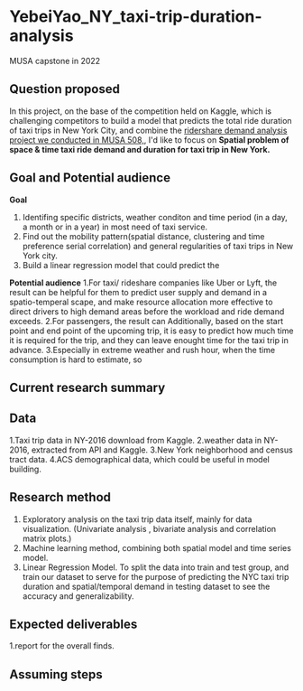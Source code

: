 # YebeiYao_NY_taxi-trip-duration-analysis
MUSA capstone in 2022 

## Question proposed
In this project, on the base of the competition held on Kaggle, which is challenging competitors to build a model that predicts the total ride duration of taxi trips in New York City, and combine the [ridershare demand analysis project we conducted in MUSA 508,](https://urbanspatial.github.io/PublicPolicyAnalytics/predicting-rideshare-demand.html#conclusion---dispatch), I'd like to focus on **Spatial problem of space & time taxi ride demand and duration for taxi trip in New York.** 

## Goal and Potential audience
  **Goal**
  1. Identifing specific districts, weather conditon and time period (in a day, a month or in a year) in most need of taxi service.
  2. Find out the mobility pattern(spatial distance, clustering and time preference serial correlation) and general regularities of taxi trips in New York city.
  3. Build a linear regression model that could predict the 
 
 **Potential audience**
  1.For taxi/ rideshare companies like Uber or Lyft, the result can be helpful for them to predict user supply and demand in a spatio-temperal scape, and make resource allocation more effective to direct drivers to high demand areas before the workload and ride demand exceeds.
  2.For passengers, the result can 
  Additionally, based on the start point and end point of the upcoming trip, it is easy to predict how much time it is required for the trip, and they can leave enought time for the taxi trip in advance.
  3.Especially in extreme weather and rush hour, when the time consumption is hard to estimate, so 




## Current research summary



## Data 
  1.Taxi trip data in NY-2016 download from Kaggle.
  2.weather data in NY-2016, extracted from API and Kaggle.
  3.New York neighborhood and census tract data.
  4.ACS demographical data, which could be useful in model building.


## Research method
  1. Exploratory analysis on the taxi trip data itself, mainly for data visualization. (Univariate analysis , bivariate analysis and correlation matrix plots.)
  2. Machine learning method, combining both spatial model and time series model. 
  3. Linear Regression Model. To split the data into train and test group, and train our dataset to serve for the purpose of predicting the NYC taxi trip duration and spatial/temporal demand in testing dataset to see the accuracy and generalizability.


## Expected deliverables
  1.report for the overall finds.


## Assuming steps


